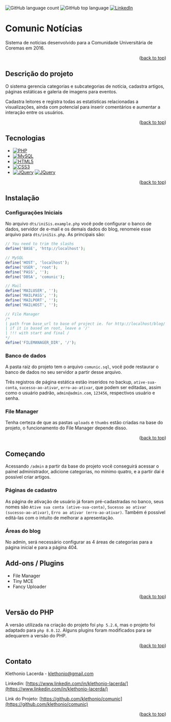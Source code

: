 <!-- PROJECT SHIELDS -->
![GitHub language count][language-count] ![GitHub top language][top-language] [![LinkedIn][linkedin-shield]][linkedin-url]

<a  name="readme-top"></a>

# Comunic Notícias

Sistema de notícias desenvolvido para a Comunidade Universitária de Coremas em 2016. 

<p align="right">(<a href="#readme-top">back to top</a>)</p>


## Descrição do projeto

O sistema gerencia categorias e subcategorias de notícia, cadastra artigos, páginas estáticas e galeria de imagens para eventos.

Cadastra leitores e registra todas as estatísticas relacionadas a visualizações, ainda com potencial para inserir comentários e aumentar a interação entre os usuários.

<p align="right">(<a href="#readme-top">back to top</a>)</p>


## Tecnologias  

* [![PHP][PHP.com]][PHP-url]
* [![MySQL][MySQL.com]][MySQL-url]
* [![HTML5][HTML5.com]][HTML5-url]
* [![CSS3][CSS3.com]][CSS3-url]
* [![JQuery][javascript.com]][javascript-url] [![JQuery][JQuery.com]][JQuery-url]

<p align="right">(<a href="#readme-top">back to top</a>)</p>
  
  
## Instalação

### Configurações Iniciais

No arquivo `dts/iniSis.example.php` você pode configurar o banco de dados, servidor de e-mail e os demais dados do blog, renomeie esse arquivo para `dts/iniSis.php`.  As principais são: 

   ```php  
// You need to trim the slashs
define('BASE', 'http://localhost'); 

// MySQL
define('HOST', 'localhost');
define('USER', 'root');
define('PASS', '');
define('DBSA', 'comunic');  

// Mail
define('MAILUSER', '');
define('MAILPASS', '');
define('MAILPORT', '');
define('MAILHOST', '');

// File Manager
/*
| path from base_url to base of project ie. for http://localhost/blog/ type /blog/
| if it is based on root, leave a '/'
| !!! with start and final /
*/
define('FILEMANAGER_DIR', '/');
   ```

### Banco de dados

A pasta raiz do projeto tem o arquivo `comunic.sql`, você pode restaurar o banco de dados no seu servidor a partir desse arquivo.

Três registros de página estática estão inseridos no backup, `ative-sua-conta`, `sucesso-ao-ativar`, `erro-ao-ativar`, que podem ser editadas, assim como o usuário padrão, `admin@admin.com`, `123456`, respectivos usuário e senha.

### File Manager

Tenha certeza de que as pastas `uploads` e `thumbs` estão criadas na base do projeto, o funcionamento do File Manager depende disso.

<p align="right">(<a href="#readme-top">back to top</a>)</p>


## Começando

Acessando `/admin` a partir da base do projeto você conseguirá acessar o painel administrador, adicione categorias, no mínimo quatro, e a partir daí é possível criar artigos.

### Páginas de cadastro

As página de ativação de usuário já foram pré-cadastradas no banco, seus nomes são `Ative sua conta (ative-sua-conta)`, `Sucesso ao ativar (sucesso-ao-ativar)`, `Erro ao ativar (erro-ao-ativar)`. Também é possível editá-las com o intuito de melhorar a apresentação.

### Áreas do blog

No admin, será necessário configurar as 4 áreas de categorias para a página inicial e para a página 404.


## Add-ons / Plugins

* File Manager
* Tiny MCE
* Fancy Uploader

<p align="right">(<a href="#readme-top">back to top</a>)</p>


## Versão do PHP

A versão utilizada na criação do projeto foi `php 5.2.6`, mas o projeto foi adaptado para `php 8.0.12`. Alguns plugins foram modificados para se adequarem a versão do PHP.

<p align="right">(<a href="#readme-top">back to top</a>)</p>


## Contato
  
Klethonio Lacerda - klethonio@gmail.com

Linkedin: [https://www.linkedin.com/in/klethonio-lacerda/](https://www.linkedin.com/in/klethonio-lacerda/)

Link do Projeto: [https://github.com/klethonio/comunic](https://github.com/klethonio/comunic)

<p align="right">(<a href="#readme-top">back to top</a>)</p>
  
  

<!-- MARKDOWN LINKS & IMAGES -->
[top-language]: https://img.shields.io/github/languages/top/klethonio/comunic?style=for-the-badge
[language-count]: https://img.shields.io/github/languages/count/klethonio/comunic?style=for-the-badge

[linkedin-shield]: https://img.shields.io/badge/-LinkedIn-black.svg?style=for-the-badge&logo=linkedin&colorB=555
[linkedin-url]: https://linkedin.com/in/othneildrew  

[PHP.com]: https://img.shields.io/badge/PHP-777BB4?style=for-the-badge&logo=php&logoColor=white
[PHP-url]: https://php.net 
[MySQL.com]: https://img.shields.io/badge/MySQL-4479A1?style=for-the-badge&logo=mysql&logoColor=white
[MySQL-url]: https://www.mysql.com/
[HTML5.com]: https://img.shields.io/badge/HTML5-E34F26?style=for-the-badge&logo=html5&logoColor=white
[HTML5-url]: https://html.com/html5/
[CSS3.com]: https://img.shields.io/badge/CSS3-1572B6?style=for-the-badge&logo=css3&logoColor=white
[CSS3-url]: https://developer.mozilla.org/en-US/docs/Web/CSS
[javascript.com]: https://img.shields.io/badge/javascript-F7DF1E?style=for-the-badge&logo=javascript&logoColor=white
[javascript-url]: https://www.javascript.com/
[JQuery.com]: https://img.shields.io/badge/jQuery-0769AD?style=for-the-badge&logo=jquery&logoColor=white
[JQuery-url]: https://jquery.com